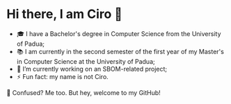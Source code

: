 <!--
**Ciro9320/Ciro9320** is a ✨ _special_ ✨ repository because its `README.md` (this file) appears on your GitHub profile.

Here are some ideas to get you started:

- 🔭 I’m currently working on ...
- 🌱 I’m currently learning ...
- 👯 I’m looking to collaborate on ...
- 🤔 I’m looking for help with ...
- 💬 Ask me about ...
- 📫 How to reach me: ...
- 😄 Pronouns: ...
- ⚡ Fun fact: ...
-->
# Hi there, I am Ciro 👋

- 🎓 I have a Bachelor's degree in Computer Science from the University of Padua;  
- 📚 I am currently in the second semester of the first year of my Master's in Computer Science at the University of Padua;  
- 🔭 I’m currently working on an SBOM-related project;  
- ⚡ Fun fact: my name is not Ciro.  

🤔 Confused? Me too. But hey, welcome to my GitHub!
